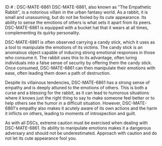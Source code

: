 ID # : DSC-MATE-6861
DSC-MATE-6861, also known as "The Empathetic Rabbit", is a notorious villain in the urban fantasy world. As a rabbit, it is small and unassuming, but do not be fooled by its cute appearance. Its ability to sense the emotions of others is what sets it apart from its peers. DSC-MATE-6861 is equipped with a bucket hat that it wears at all times, complementing its quirky personality.

DSC-MATE-6861 is often observed carrying a candy stick, which it uses as a tool to manipulate the emotions of its victims. The candy stick is an anomalous object capable of inducing strong emotional responses in those who consume it. The rabbit uses this to its advantage, often luring individuals into a false sense of security by offering them the candy stick. Once consumed, DSC-MATE-6861 can then manipulate their emotions with ease, often leading them down a path of destruction.

Despite its villainous tendencies, DSC-MATE-6861 has a strong sense of empathy and is deeply attuned to the emotions of others. This is both a curse and a blessing for the rabbit, as it can lead to humorous situations where it knows just the right thing to say to make someone feel better or to help others see the humor in a difficult situation. However, DSC-MATE-6861's empathy also makes it acutely aware of its own actions and the harm it inflicts on others, leading to moments of introspection and guilt.

As with all DSCs, extreme caution must be exercised when dealing with DSC-MATE-6861. Its ability to manipulate emotions makes it a dangerous adversary and should not be underestimated. Approach with caution and do not let its cute appearance fool you.